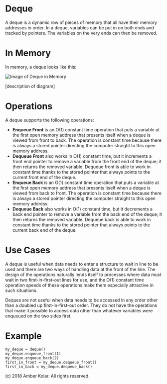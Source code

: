 # Deque

A deque is a dynamic row of pieces of memory that all have their memory addresses in order. In a deque, variables can be put in on both ends and tracked by pointers. The variables on the very ends can then be removed.

# In Memory

In memory, a deque looks like this:

![Image of Deque in Memory](images/deque_memory.png)

\[description of diagram\]

# Operations

A deque supports the following operations:

* **Enqueue Front** is an O(1) constant time operation that puts a variable at the first open memory address that presents itself when a deque is viewed from front to back. The operation is constant time because there is always a stored pointer directing the computer straight to this open memory address.
* **Dequeue Front** also works in O(1) constant time, but it increments a front end pointer to remove a variable from the front end of the deque; it then returns the removed variable. Dequeue front is able to work in constant time thanks to the stored pointer that always points to the current front end of the deque.
* **Enqueue Back** is an O(1) constant time operation that puts a variable at the first open memory address that presents itself when a deque is viewed from back to front. The operation is constant time because there is always a stored pointer directing the computer straight to this open memory address.
* **Dequeue Back** also works in O(1) constant time, but it decrements a back end pointer to remove a variable from the back end of the deque; it then returns the removed variable. Dequeue back is able to work in constant time thanks to the stored pointer that always points to the current back end of the deque.

# Use Cases

A deque is useful when data needs to enter a structure to wait in line to be used and there are two ways of handling data at the front of the line. The design of the operations naturally lends itself to processes where data must wait in two first-in-first-out lines for use, and the O(1) constant time operation speeds of these operations make them especially attractive in such situations.

Deques are not useful when data needs to be accessed in any order other than a doubled up first-in-first-out order. They do not have the operations that make it possible to access data other than whatever variables were enqueued on the two sides first.

# Example

```
my_deque = deque()
my_deque.enqueue_front(1)
my_deque.enqueue_back(2)
first_in_front = my_deque.dequeue_front()
first_in_back = my_deque.dequeue_back()
```

(c) 2018 Amber Kolar. All rights reserved.